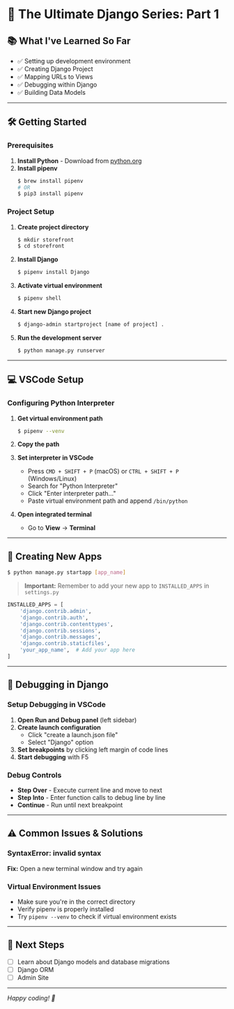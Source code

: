 # 🚀 The Ultimate Django Series: Part 1

## 📚 What I've Learned So Far

- ✅ Setting up development environment
- ✅ Creating Django Project
- ✅ Mapping URLs to Views
- ✅ Debugging within Django
- ✅ Building Data Models

---

## 🛠️ Getting Started

### Prerequisites
1. **Install Python** - Download from [python.org](https://python.org)
2. **Install pipenv**
   ```bash
   $ brew install pipenv
   # OR
   $ pip3 install pipenv
   ```

### Project Setup
1. **Create project directory**
   ```bash
   $ mkdir storefront
   $ cd storefront
   ```

2. **Install Django**
   ```bash
   $ pipenv install Django
   ```

3. **Activate virtual environment**
   ```bash
   $ pipenv shell
   ```

4. **Start new Django project**
   ```bash
   $ django-admin startproject [name of project] .
   ```

5. **Run the development server**
   ```bash
   $ python manage.py runserver
   ```

---

## 💻 VSCode Setup

### Configuring Python Interpreter
1. **Get virtual environment path**
   ```bash
   $ pipenv --venv
   ```

2. **Copy the path**

3. **Set interpreter in VSCode**
   - Press `CMD + SHIFT + P` (macOS) or `CTRL + SHIFT + P` (Windows/Linux)
   - Search for "Python Interpreter"
   - Click "Enter interpreter path..."
   - Paste virtual environment path and append `/bin/python`

4. **Open integrated terminal**
   - Go to **View** → **Terminal**

---

## 🔧 Creating New Apps

```bash
$ python manage.py startapp [app_name]
```

> **Important:** Remember to add your new app to `INSTALLED_APPS` in `settings.py`

```python
INSTALLED_APPS = [
    'django.contrib.admin',
    'django.contrib.auth',
    'django.contrib.contenttypes',
    'django.contrib.sessions',
    'django.contrib.messages',
    'django.contrib.staticfiles',
    'your_app_name',  # Add your app here
]
```

---

## 🐛 Debugging in Django

### Setup Debugging in VSCode
1. **Open Run and Debug panel** (left sidebar)
2. **Create launch configuration**
   - Click "create a launch.json file"
   - Select "Django" option
3. **Set breakpoints** by clicking left margin of code lines
4. **Start debugging** with F5

### Debug Controls
- **Step Over**  - Execute current line and move to next
- **Step Into**  - Enter function calls to debug line by line
- **Continue**  - Run until next breakpoint

---

## ⚠️ Common Issues & Solutions

### SyntaxError: invalid syntax
**Fix:** Open a new terminal window and try again

### Virtual Environment Issues
- Make sure you're in the correct directory
- Verify pipenv is properly installed
- Try `pipenv --venv` to check if virtual environment exists

---

## 📝 Next Steps

- [ ] Learn about Django models and database migrations
- [ ] Django ORM
- [ ] Admin Site

---


*Happy coding! 🎉*

